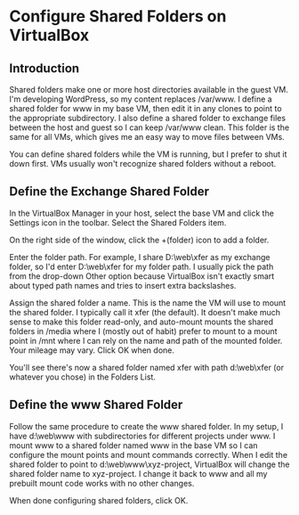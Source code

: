 Configure Shared Folders on VirtualBox
======================================

## Introduction
Shared folders make one or more host directories available in the guest VM. I'm developing WordPress, so my content replaces /var/www. I define a shared folder for www in my base VM, then edit it in any clones to point to the appropriate subdirectory. I also define a shared folder to exchange files between the host and guest so I can keep /var/www clean. This folder is the same for all VMs, which gives me an easy way to move files between VMs.

You can define shared folders while the VM is running, but I prefer to shut it down first. VMs usually won't recognize shared folders without a reboot.

## Define the Exchange Shared Folder
In the VirtualBox Manager in your host, select the base VM and click the Settings icon in the toolbar. Select the Shared Folders item.

On the right side of the window, click the +(folder) icon to add a folder. 

Enter the folder path. For example, I share D:\web\xfer as my exchange folder, so I'd enter D:\web\xfer for my folder path. I usually pick the path from the drop-down Other option because VirtualBox isn't exactly smart about typed path names and tries to insert extra backslashes. 

Assign the shared folder a name. This is the name the VM will use to mount the shared folder. I typically call it xfer (the default). It doesn't make much sense to make this folder read-only, and auto-mount mounts the shared folders in /media where I (mostly out of habit) prefer to mount to a mount point in /mnt where I can rely on the name and path of the mounted folder. Your mileage may vary. Click OK when done.

You'll see there's now a shared folder named xfer with path d:\web\xfer (or whatever you chose) in the Folders List.

## Define the www Shared Folder
Follow the same procedure to create the www shared folder. In my setup, I have d:\web\www with subdirectories for different projects under www. I mount www to a shared folder named www in the base VM so I can configure the mount points and mount commands correctly. When I edit the shared folder to point to d:\web\www\xyz-project, VirtualBox will change the shared folder name to xyz-project. I change it back to www and all my prebuilt mount code works with no other changes.

When done configuring shared folders, click OK.

